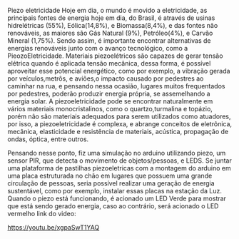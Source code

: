 Piezo eletricidade
Hoje em dia, o mundo é movido a eletricidade, as principais fontes de energia hoje em dia, do Brasil, é através de usinas hidrelétricas (55%), Eólica(14,8%), e Biomassa(8,4%), e das fontes não renováveis, as maiores são Gás Natural (9%), Petróleo(4%), e Carvão Mineral (1,75%).
Sendo assim, é importante encontrar alternativas de energias renováveis junto com o avanço tecnológico, como a PieozoEletricidade. Materiais piezoelétricos são capazes de gerar tensão elétrica quando é aplicada tensão mecânica, dessa forma, é possível aproveitar esse potencial energético, como por exemplo, a vibração gerada por veículos,metrôs, e aviões,o impacto causado por pedestres ao caminhar na rua, e pensando nessa ocasião, lugares muitos frequentados por pedestres, poderão produzir energia própria, se assemelhando a energia solar.
A piezoeletricidade pode se encontrar naturalmente em vários materiais monocristalinos, como o quartzo,turmalina e topázio, porém não são materiais adequados para serem utilizados como atuadores, por isso, a piezoeletricidade é complexa, e abrange conceitos de eletrônica, mecânica, elasticidade e resistência de materiais, acústica, propagação de ondas, óptica, entre outros.

Pensando nesse ponto, fiz uma simulação no arduino utilizando piezo, um sensor PIR, que detecta o movimento de objetos/pessoas, e LEDS. Se juntar uma plataforma de pastilhas piezoeletricas com a montagem do arduino em uma placa estruturada no chão em lugares que possuem uma grande circulação de pessoas, seria possível realizar uma geração de energia sustentável, como por exemplo, instalar essas placas na estação da Luz.
Quando o piezo está funcionando, é acionado um LED Verde para mostrar que está sendo gerado energia, caso ao contrário, será acionado o LED vermelho
link do video:

https://youtu.be/xgpaSwT1YAQ
